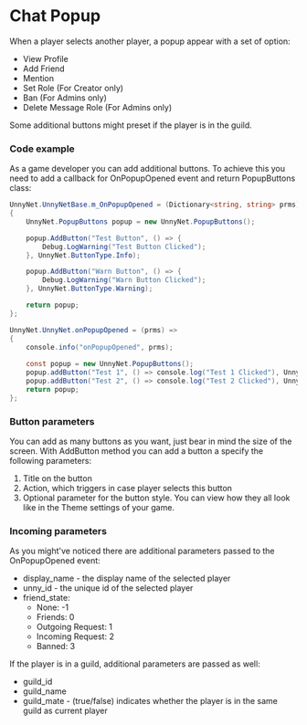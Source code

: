 # Chat Popup

When a player selects another player, a popup appear with a set of option:

*   View Profile
*   Add Friend
*   Mention
*   Set Role (For Creator only)
*   Ban (For Admins only)
*   Delete Message Role (For Admins only)

Some additional buttons might preset if the player is in the guild.

### Code example

As a game developer you can add additional buttons.
To achieve this you need to add a callback for OnPopupOpened event and return PopupButtons class:

```csharp fct_label="Unity"
UnnyNet.UnnyNetBase.m_OnPopupOpened = (Dictionary<string, string> prms) =>
{
    UnnyNet.PopupButtons popup = new UnnyNet.PopupButtons();

    popup.AddButton("Test Button", () => {
        Debug.LogWarning("Test Button Clicked");
    }, UnnyNet.ButtonType.Info);

    popup.AddButton("Warn Button", () => {
        Debug.LogWarning("Warn Button Clicked");
    }, UnnyNet.ButtonType.Warning);

    return popup;
};
```

```csharp fct_label="JavaScript"
UnnyNet.UnnyNet.onPopupOpened = (prms) =>
{
    console.info("onPopupOpened", prms);
    
    const popup = new UnnyNet.PopupButtons();
    popup.addButton("Test 1", () => console.log("Test 1 Clicked"), UnnyNet.ButtonType.Success);
    popup.addButton("Test 2", () => console.log("Test 2 Clicked"), UnnyNet.ButtonType.Warning);
    return popup;
};
```

### Button parameters

You can add as many buttons as you want, just bear in mind the size of the screen. With AddButton method you can add a button a specify the following parameters:
1.  Title on the button
2.  Action, which triggers in case player selects this button
3.  Optional parameter for the button style. You can view how they all look like in the Theme settings of your game.

### Incoming parameters

As you might've noticed there are additional parameters passed to the OnPopupOpened event:

*   display_name - the display name of the selected player
*   unny_id - the unique id of the selected player
*   friend_state:
    *   None: -1
    *   Friends: 0
    *   Outgoing Request: 1
    *   Incoming Request: 2
    *   Banned: 3

If the player is in a guild, additional parameters are passed as well:

*   guild_id
*   guild_name
*   guild_mate - (true/false) indicates whether the player is in the same guild as current player  

